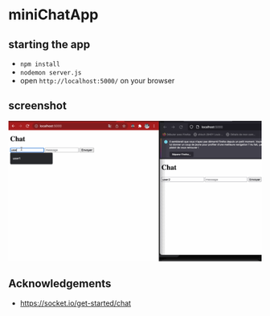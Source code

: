 # miniChatApp

## starting the app
- `npm install`
- `nodemon server.js`
- open `http://localhost:5000/` on your browser

## screenshot

![alt text](https://github.com/shloch/miniChatApp/blob/main/chat.gif)


## Acknowledgements
- https://socket.io/get-started/chat
